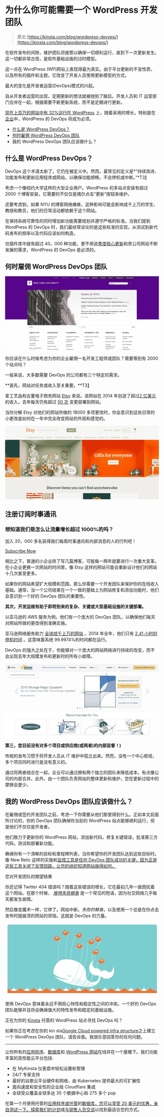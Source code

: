 # 为什么你可能需要一个 WordPress 开发团队

> 原文:[https://kinsta.com/blog/wordpress-devops/](https://kinsta.com/blog/wordpress-devops/)

在软件发布的间隙，维护团队将接管以确保一切顺利运行，直到下一次更新发生。这一切都非常古怪，是软件基础设施的过时模型。

这一点在 WordPress (WP)网站上表现得最为真实。由于平台更新的不变性质，以及所有的插件和主题，它改变了开发人员使用更新模型的方式。

最大的变化是开发者运营(DevOps)模式的兴起。

自从开发者运营的出现，定期更新的想法就被抛到了脑后。开发人员和 IT 运营部门合并在一起，根据需要不断更新系统，而不是定期进行更新。

[现在上百万的网站中有 32%运行在 WordPress](https://kinsta.com/learn/wordpress-history/) 上，随着采用的增长，特别是在[企业](https://kinsta.com/blog/wordpress-enterprise/)中，WordPress 的 DevOps 将成为必须。

*   [什么是 WordPress DevOps？](#what-is-wordpress-devops)
*   [何时雇佣 WordPress DevOps 团队](#hire-wordpress-devops-team)
*   我的 WordPress DevOps 团队应该做什么？

## 什么是 WordPress DevOps？

DevOps 这个术语太新了，它仍在被定义中。然而，最常见的定义是*“持续改进、功能发布和更新应用程序或网站，以确保功能顺畅，不会停机或中断。”*T3】

考虑一个像纽约大学这样的大型企业用户。WordPress 的多站点安装有超过 2000 个博客安装，它需要的不仅仅是偶尔点击“更新”按钮来维护。

还要考虑到，如果 NYU 的博客网络瘫痪，这种影响可能会影响成千上万的学生、教授和教员，他们的日常活动都依赖于这个网站。

在保持系统可靠性的同时增加新功能需要规划并遵守严格的标准。当我们提到 WordPress 的 DevOps 时，我们最经常谈论的是这些标准的实现，从测试到新代码发布的频率以及代码应该如何构造。

仅插件库中就有超过 40，000 种功能，更不用说[季度核心更新](https://kinsta.com/blog/wordpress-automatic-updates/)和贵公司网站不断发展的需求，WordPress 的 DevOps 是必须的。

## 何时雇佣 WordPress DevOps 团队

![NYU](img/69aa781bf661580933e63fb3217ec603.png)

你应该在什么时候考虑为你的企业雇佣一名开发工程师或团队？需要等到有 2000 个站点吗？

一般来说，大多数需要 DevOps 的公司都有三个特定的需求。

**首先，网站对任务或收入至关重要。**T3】

拿工艺品和古董电子商务网站 [Etsy](http://etsy.com) 来说。该网站在 2014 年创造了超过[2 亿美元](http://www.statista.com/statistics/409371/etsy-annual-revenue/) 的收入，去年每天仍有超过 [50 次](http://www.infoq.com/news/2014/03/etsy-deploy-50-times-a-day) 变更部署到网站。

当你分解 Etsy 对他们的网站所做的 18000 多项更改时，你会意识到这些日常的小更改是如何在一年中完全改变网站的外观和感觉的。

![Etsy website](img/3a5842f5aef7d65e8304ae209fab760b.png)

## 注册订阅时事通讯



### 想知道我们是怎么让流量增长超过 1000%的吗？

加入 20，000 多名获得我们每周时事通讯和内部消息的人的行列吧！

[Subscribe Now](#newsletter)

相比之下，普通的小企业除了写几篇博客，可能每一两年就要进行一次重大变革。在小企业更换一次网站的时间里，像 Etsy 这样的网站可能会重新设计他们的网站十几次甚至更多。

如果你的网站希望扩大规模和范围，那么你需要一个开发团队来保护你的在线收入基础。通常，当一个公司结束在一个一致的基础上为网站修复和添加功能时，他们会意识到一个好的 DevOps 团队的重要性。

**其次，开发运维有助于即将到来的复杂、关键或大型基础设施的关键部署。**

以亚马逊的 AWS 服务为例。他们有一个庞大的 DevOps 团队，以确保他们每天对网站所做的更改得到准确实施。

亚马逊网络服务助力 [全球成千上万的网站](http://www.forbes.com/sites/benkepes/2014/11/25/scale-beyond-comprehension-some-aws-numbers/) 。2014 年全年，他们只有 [2.41 小时的停机时间](http://www.networkworld.com/article/2866950/cloud-computing/which-cloud-providers-had-the-best-uptime-last-year.html) 。这意味着系统 99.9974%的时间都在运行。

DevOps 的强大之处在于，你能够对一个庞大的网站网络进行持续的改变，而不会出现去年大规模发布和更新时的所有小故障。

![AWS](img/9d0ccf096547af85ff34567efc4abd9f.png)

**第三，您目前没有对多个项目或供应商(或两者)的内部监督！)**

传统的发布习惯于将开发人员从 IT 维护中孤立出来。然而，没有一个中心枢纽，多个项目同时进行是没有意义的。

通过将两者结合在一起，企业可以通过拥有两个独立的团队来降低成本。有点像公司的内部合并。此外，由一个团队负责网站的整体更新和维护，您在更新过程中的摩擦会更少。

## 我的 WordPress DevOps 团队应该做什么？

在雇佣或签约开发团队之前，考虑一下你需要从他们那里得到什么。正如本文前面所讨论的，你的 DevOps 团队确保你当前的 WordPress 站点能够顺利运行，但是他们不仅仅是开发者。

他们致力于更新你的 WordPress 网站，添加新代码，修复关键错误，批准第三方代码，测试和部署新功能。

确保你有一个清晰的目标和里程碑列表，当你希望你的开发团队达到这些目标时。像 New Relic 这样的实施和[监控工具是任何 DevOps 团队成功的关键，因为正是这些工具关闭了反馈回路，让您的组织知道网站做得如何。](https://kinsta.com/blog/wordpress-performance-new-relic/)

您对开发团队的期望结果

你还记得 Twitter 404 错误吗？随着这些错误的增长，它在最初几年一直困扰着这个网站。在那个时候， *[推特失败鲸鱼](http://www.webmonkey.com/2010/06/twitter-fail-whale-rendered-in-pure-css/)* 是一个常见的短语，因为社交网络几乎每天都发生故障。

然后像变魔术一样，它停了。网站中断，*失败的鲸鱼*，以及使用一个总是在你点击发布时就崩溃的网站的烦恼。这就是 DevOps 的力量。

![Twitter Fail Photo](img/b6fb93907a40ce3219094f7d48f45c71.png)

使用 DevOps 意味着永远不用担心特性和稳定性之间的冲突。一个好的 DevOps 团队能够并且将会确保强大的特性发布和稳定的基础设施。

正在为你的 [Kinsta](https://kinsta.com) 托管的 WordPress 站点寻找 DevOps 吗？

如果你正在考虑在你的 kin sta[Google Cloud powered infra structure](https://kinsta.com/blog/google-cloud-hosting/)之上建立一个 WordPress DevOps 团队，请告诉我。我很乐意回答你的任何问题。

* * *

让你所有的[应用程序](https://kinsta.com/application-hosting/)、[数据库](https://kinsta.com/database-hosting/)和 [WordPress 网站](https://kinsta.com/wordpress-hosting/)在线并在一个屋檐下。我们功能丰富的高性能云平台包括:

*   在 MyKinsta 仪表盘中轻松设置和管理
*   24/7 专家支持
*   最好的谷歌云平台硬件和网络，由 Kubernetes 提供最大的可扩展性
*   面向速度和安全性的企业级 Cloudflare 集成
*   全球受众覆盖全球多达 35 个数据中心和 275 多个 pop

在第一个月使用托管的[应用程序或托管](https://kinsta.com/application-hosting/)的[数据库，您可以享受 20 美元的优惠，亲自测试一下。探索我们的](https://kinsta.com/database-hosting/)[计划](https://kinsta.com/plans/)或[与销售人员交谈](https://kinsta.com/contact-us/)以找到最适合您的方式。